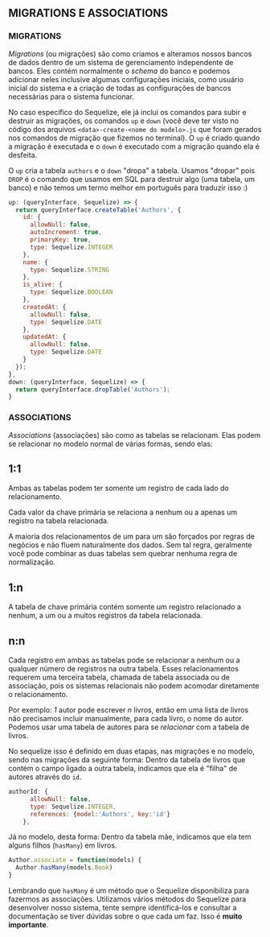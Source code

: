 ## MIGRATIONS E ASSOCIATIONS

### MIGRATIONS

_Migrations_ (ou migrações) são como criamos e alteramos nossos bancos de dados dentro de um sistema de gerenciamento independente de bancos. Eles contém normalmente o *schema* do banco e podemos adicionar neles inclusive algumas configurações iniciais, como usuário inicial do sistema e a criação de todas as configurações de bancos necessárias para o sistema funcionar.

No caso específico do Sequelize, ele já inclui os comandos para subir e destruir as migrações, os comandos `up` e `down` (você deve ter visto no código dos arquivos `<data>-create-<nome do modelo>.js` que foram gerados nos comandos de migração que fizemos no terminal). O `up` é criado quando a migração é executada e o `down` é executado com a migração quando ela é desfeita.

O `up` cria a tabela `authors` e o `down` "dropa" a tabela. Usamos "dropar" pois `DROP` é o comando que usamos em SQL para destruir algo (uma tabela, um banco) e não temos um termo melhor em português para traduzir isso :)

```js
up: (queryInterface, Sequelize) => {
  return queryInterface.createTable('Authors', {
    id: {
      allowNull: false,
      autoIncrement: true,
      primaryKey: true,
      type: Sequelize.INTEGER
    },
    name: {
      type: Sequelize.STRING
    },
    is_alive: {
      type: Sequelize.BOOLEAN
    },
    createdAt: {
      allowNull: false,
      type: Sequelize.DATE
    },
    updatedAt: {
      allowNull: false,
      type: Sequelize.DATE
    }
  });
},
down: (queryInterface, Sequelize) => {
  return queryInterface.dropTable('Authors');
}
```

### ASSOCIATIONS

_Associations_ (associações) são como as tabelas se relacionam. Elas podem se relacionar no modelo normal de várias formas, sendo elas:


## 1:1
Ambas as tabelas podem ter somente um registro de cada lado do relacionamento.

Cada valor da chave primária se relaciona a nenhum ou a apenas um registro na tabela relacionada.

A maioria dos relacionamentos de um para um são forçados por regras de negócios e não fluem naturalmente dos dados. Sem tal regra, geralmente você pode combinar as duas tabelas sem quebrar nenhuma regra de normalização.

## 1:n
A tabela de chave primária contém somente um registro relacionado a nenhum, a um ou a muitos registros da tabela relacionada. 

## n:n
Cada registro em ambas as tabelas pode se relacionar a nenhum ou a qualquer número de registros na outra tabela. Esses relacionamentos requerem uma terceira tabela, chamada de tabela associada ou de associação, pois os sistemas relacionais não podem acomodar diretamente o relacionamento.

Por exemplo: *1* autor pode escrever *n* livros, então em uma lista de livros não precisamos incluir manualmente, para cada livro, o nome do autor. Podemos usar uma tabela de autores para se _relacionar_ com a tabela de livros. 

No sequelize isso é definido em duas etapas, nas migrações e no modelo, sendo nas migrações da seguinte forma: Dentro da tabela de livros que contém o campo ligado a outra tabela, indicamos que ela é "filha" de autores através do `id`.

```js
authorId: {
      allowNull: false,
      type: Sequelize.INTEGER,
      references: {model:'Authors', key:'id'}
    },
```
Já no modelo, desta forma: Dentro da tabela mãe, indicamos que ela tem alguns filhos (`hasMany`) em livros.
```js
Author.associate = function(models) {
  Author.hasMany(models.Book)
}
```
Lembrando que `hasMany` é um método que o Sequelize disponibiliza para fazermos as associações. Utilizamos vários métodos do Sequelize para desenvolver nosso sistema, tente sempre identificá-los e consultar a documentação se tiver dúvidas sobre o que cada um faz. Isso é **muito importante**.
